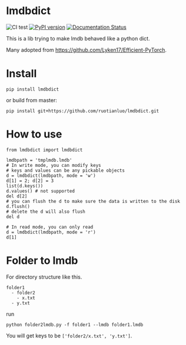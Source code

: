 # lmdbdict
![CI test](https://github.com/ruotianluo/lmdbdict/workflows/CI%20test/badge.svg?event=push)
[![PyPI version](https://badge.fury.io/py/lmdbdict.svg)](https://badge.fury.io/py/lmdbdict)
[![Documentation Status](https://readthedocs.org/projects/lmdbdict/badge/?version=latest)](https://lmdbdict.readthedocs.io/en/latest/?badge=latest)

This is a lib trying to make lmdb behaved like a python dict.

Many adopted from https://github.com/Lyken17/Efficient-PyTorch.

# Install
```pip install lmdbdict```

or build from master:

```pip install git+https://github.com/ruotianluo/lmdbdict.git```

# How to use

```
from lmdbdict import lmdbdict

lmdbpath = 'tmplmdb.lmdb'
# In write mode, you can modify keys
# keys and values can be any pickable objects
d = lmdbdict(lmdbpath, mode = 'w')
d[1] = 2; d[2] = 3
list(d.keys())
d.values() # not supported
del d[2]
# you can flush the d to make sure the data is written to the disk
d.flush()
# delete the d will also flush
del d

# In read mode, you can only read
d = lmdbdict(lmdbpath, mode = 'r')
d[1]
```

# Folder to lmdb
For directory structure like this.
```
folder1
  - folder2
    - x.txt
  - y.txt
```
run
```
python folder2lmdb.py -f folder1 --lmdb folder1.lmdb
```
You will get keys to be `['folder2/x.txt', 'y.txt']`.
